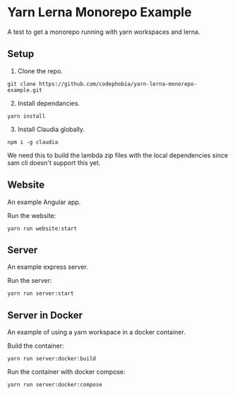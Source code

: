 # Yarn Lerna Monorepo Example

A test to get a monorepo running with yarn workspaces and lerna.

## Setup

1. Clone the repo.

`git clone https://github.com/codephobia/yarn-lerna-monorepo-example.git`

2. Install dependancies.

`yarn install`

3. Install Claudia globally.

`npm i -g claudia`

We need this to build the lambda zip files with the local dependencies since sam cli doesn't support this yet.

## Website

An example Angular app.

Run the website:

`yarn run website:start`

## Server

An example express server.

Run the server:

`yarn run server:start`

## Server in Docker

An example of using a yarn workspace in a docker container.

Build the container:

`yarn run server:docker:build`

Run the container with docker compose:

`yarn run server:docker:compose`
